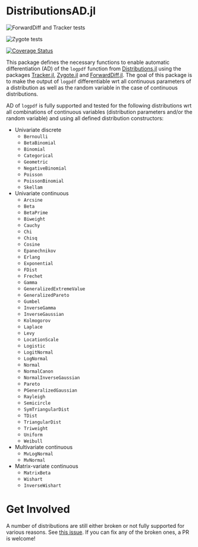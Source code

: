 # DistributionsAD.jl

![ForwardDiff and Tracker tests](https://github.com/TuringLang/DistributionsAD.jl/workflows/ForwardDiff%20and%20Tracker%20tests/badge.svg?branch=master)

![Zygote tests](https://github.com/TuringLang/DistributionsAD.jl/workflows/Zygote%20tests/badge.svg?branch=master)

[![Coverage Status](https://coveralls.io/repos/github/TuringLang/DistributionsAD.jl/badge.svg?branch=master)](https://coveralls.io/github/TuringLang/DistributionsAD.jl?branch=master)


This package defines the necessary functions to enable automatic differentiation (AD) of the `logpdf` function from [Distributions.jl](https://github.com/JuliaStats/Distributions.jl) using the packages [Tracker.jl](https://github.com/FluxML/Tracker.jl), [Zygote.jl](https://github.com/FluxML/Zygote.jl) and [ForwardDiff.jl](https://github.com/JuliaDiff/ForwardDiff.jl). The goal of this package is to make the output of `logpdf` differentiable wrt all continuous parameters of a distribution as well as the random variable in the case of continuous distributions.

AD of `logpdf` is fully supported and tested for the following distributions wrt all combinations of continuous variables (distribution parameters and/or the random variable) and using all defined distribution constructors:
- Univariate discrete
    - `Bernoulli`
    - `BetaBinomial`
    - `Binomial`
    - `Categorical`
    - `Geometric`
    - `NegativeBinomial`
    - `Poisson`
    - `PoissonBinomial`
    - `Skellam`
- Univariate continuous
    - `Arcsine`
    - `Beta`
    - `BetaPrime`
    - `Biweight`
    - `Cauchy`
    - `Chi`
    - `Chisq`
    - `Cosine`
    - `Epanechnikov`
    - `Erlang`
    - `Exponential`
    - `FDist`
    - `Frechet`
    - `Gamma`
    - `GeneralizedExtremeValue`
    - `GeneralizedPareto`
    - `Gumbel`
    - `InverseGamma`
    - `InverseGaussian`
    - `Kolmogorov`
    - `Laplace`
    - `Levy`
    - `LocationScale`
    - `Logistic`
    - `LogitNormal`
    - `LogNormal`
    - `Normal`
    - `NormalCanon`
    - `NormalInverseGaussian`
    - `Pareto`
    - `PGeneralizedGaussian`
    - `Rayleigh`
    - `Semicircle`
    - `SymTriangularDist`
    - `TDist`
    - `TriangularDist`
    - `Triweight`
    - `Uniform`
    - `Weibull`
- Multivariate continuous
    - `MvLogNormal`
    - `MvNormal`
- Matrix-variate continuous
    - `MatrixBeta`
    - `Wishart`
    - `InverseWishart`

# Get Involved

A number of distributions are still either broken or not fully supported for various reasons. See [this issue](https://github.com/TuringLang/DistributionsAD.jl/issues/2). If you can fix any of the broken ones, a PR is welcome!
